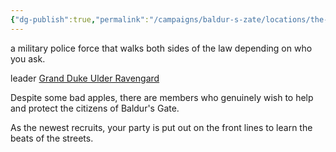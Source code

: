 ```yaml
---
{"dg-publish":true,"permalink":"/campaigns/baldur-s-zate/locations/the-flaming-fist/"}
---
```


a military police force that walks both sides of the law depending on who you ask. 

leader [Grand Duke Ulder Ravengard](Campaigns/Baldur's%20Zate/NPCs/Grand%20Duke%20Ulder%20Ravengard.md)

Despite some bad apples, there are members who genuinely wish to help and protect the citizens of Baldur's Gate.

As the newest recruits, your party is put out on the front lines to learn the beats of the streets.